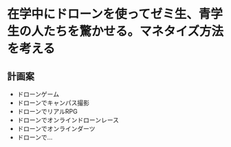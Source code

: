 # 在学中にドローンを使ってゼミ生、青学生の人たちを驚かせる。マネタイズ方法を考える


## 計画案
- ドローンゲーム
- ドローンでキャンパス撮影
- ドローンでリアルRPG
- ドローンでオンラインドローンレース
- ドローンでオンラインダーツ
- ドローンで...
